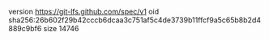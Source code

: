 version https://git-lfs.github.com/spec/v1
oid sha256:26b602f29b42cccb6dcaa3c751af5c4de3739b11ffcf9a5c65b8b2d4889c9bf6
size 14746
